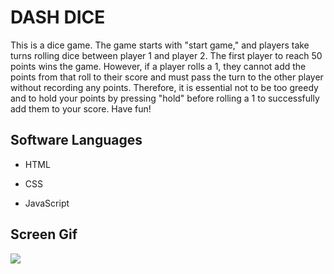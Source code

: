 <h1>DASH DICE</h1>

This is a dice game. The game starts with "start game," and players take turns rolling dice between player 1 and player 2. The first player to reach 50 points wins the game. However, if a player rolls a 1, they cannot add the points from that roll to their score and must pass the turn to the other player without recording any points. Therefore, it is essential not to be too greedy and to hold your points by pressing "hold" before rolling a 1 to successfully add them to your score. Have fun!

<h2> Software Languages </h2>

- HTML

- CSS

- JavaScript

<h2> Screen Gif </h2>

![](GİDAS.gif)
